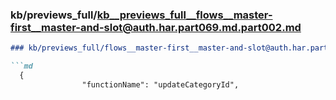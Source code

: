### kb/previews_full/kb__previews_full__flows__master-first__master-and-slot@auth.har.part069.md.part002.md

```md
### kb/previews_full/flows__master-first__master-and-slot@auth.har.part069.md (part 002)

```md
  {
                "functionName": "updateCategoryId",
            
```

```

```
